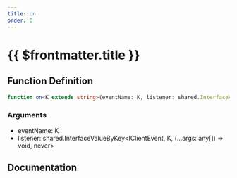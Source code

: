 ```yaml
---
title: on
order: 0
---
```


# {{ $frontmatter.title }}

## Function Definition

```ts
function on<K extends string>(eventName: K, listener: shared.InterfaceValueByKey<IClientEvent, K, (...args: any[]) => void, never>): void;
```

### Arguments

* eventName: K
* listener: shared.InterfaceValueByKey<IClientEvent, K, (...args: any[]) => void, never>

## Documentation

<!--@include: ./parts/on.md-->
